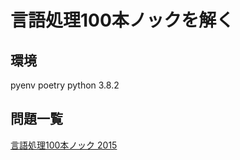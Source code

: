 # 言語処理100本ノックを解く

## 環境

pyenv
poetry
python 3.8.2

## 問題一覧

[言語処理100本ノック 2015](http://www.cl.ecei.tohoku.ac.jp/nlp100/)
